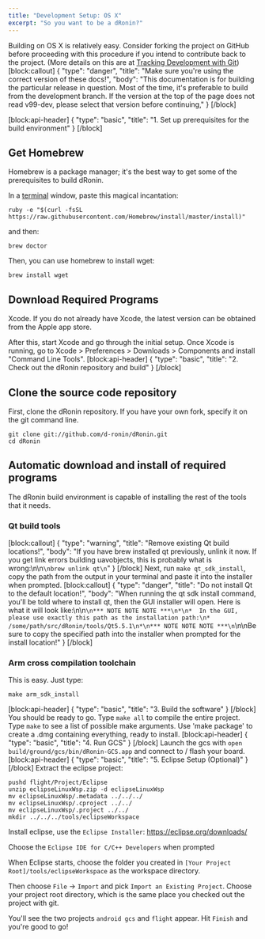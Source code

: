 ```yaml
---
title: "Development Setup: OS X"
excerpt: "So you want to be a dRonin?"
---
```

Building on OS X is relatively easy.  Consider forking the project on GitHub before proceeding with this procedure if you intend to contribute back to the project.  (More details on this are at [Tracking Development with Git](doc:tracking-development-with-git))
[block:callout]
{
  "type": "danger",
  "title": "Make sure you're using the correct version of these docs!",
  "body": "This documentation is for building the particular release in question.  Most of the time, it's preferable to build from the development branch.  If the version at the top of the page does not read v99-dev, please select that version before continuing,"
}
[/block]

[block:api-header]
{
  "type": "basic",
  "title": "1. Set up prerequisites for the build environment"
}
[/block]
## Get Homebrew ##

Homebrew is a package manager; it's the best way to get some of the prerequisites to build dRonin.

In a [terminal](http://www.google.com/search?q=osx+terminal+tutorial) window, paste this magical incantation:

```
ruby -e "$(curl -fsSL https://raw.githubusercontent.com/Homebrew/install/master/install)"
```

and then:

```
brew doctor
```

Then, you can use homebrew to install wget:

```
brew install wget
```

## Download Required Programs ##

Xcode. If you do not already have Xcode, the latest version can be obtained from the Apple app store.

After this, start Xcode and go through the initial setup. Once Xcode is running, go to Xcode > Preferences > Downloads > Components and install "Command Line Tools".
[block:api-header]
{
  "type": "basic",
  "title": "2. Check out the dRonin repository and build"
}
[/block]
## Clone the source code repository ##

First, clone the dRonin repository.  If you have your own fork, specify it on the git command line.

```
git clone git://github.com/d-ronin/dRonin.git
cd dRonin
```

## Automatic download and install of required programs ##

The dRonin build environment is capable of installing the rest of the tools that it needs.

### Qt build tools
[block:callout]
{
  "type": "warning",
  "title": "Remove existing Qt build locations!",
  "body": "If you have brew installed qt previously, unlink it now. If you get link errors building uavobjects, this is probably what is wrong:\n\n```\nbrew unlink qt\n```"
}
[/block]
Next, run `make qt_sdk_install`, copy the path from the output in your terminal and paste it into the installer when prompted.
[block:callout]
{
  "type": "danger",
  "title": "Do not install Qt to the default location!",
  "body": "When running the qt sdk install command, you'll be told where to install qt, then the GUI installer will open. Here is what it will look like:\n\n```\n*** NOTE NOTE NOTE ***\n*\n*  In the GUI, please use exactly this path as the installation path:\n*        /some/path/src/dRonin/tools/Qt5.5.1\n*\n*** NOTE NOTE NOTE ***\n```\n\nBe sure to copy the specified path into the installer when prompted for the install location!"
}
[/block]
### Arm cross compilation toolchain

This is easy.  Just type: 

```
make arm_sdk_install
```
[block:api-header]
{
  "type": "basic",
  "title": "3. Build the software"
}
[/block]
You should be ready to go. Type `make all` to compile the entire project. Type `make` to see a list of possible make arguments. Use 'make package' to create a .dmg containing everything, ready to install.
[block:api-header]
{
  "type": "basic",
  "title": "4. Run GCS"
}
[/block]
Launch the gcs with `open build/ground/gcs/bin/dRonin-GCS.app` and connect to / flash your board.
[block:api-header]
{
  "type": "basic",
  "title": "5. Eclipse Setup (Optional)"
}
[/block]
Extract the eclipse project:

```
pushd flight/Project/Eclipse
unzip eclipseLinuxWsp.zip -d eclipseLinuxWsp
mv eclipseLinuxWsp/.metadata ../../../
mv eclipseLinuxWsp/.cproject ../../
mv eclipseLinuxWsp/.project ../../
mkdir ../../../tools/eclipseWorkspace
```

Install eclipse, use the `Eclipse Installer`: https://eclipse.org/downloads/

Choose the `Eclipse IDE for C/C++ Developers` when prompted

When Eclipse starts, choose the folder you created in `[Your Project Root]/tools/eclipseWorkspace` as the workspace directory.

Then choose `File` -> `Import` and pick `Import an Existing Project`. Choose your project root directory, which is the same place you checked out the project with git.

You'll see the two projects `android gcs` and `flight` appear. Hit `Finish` and you're good to go!
